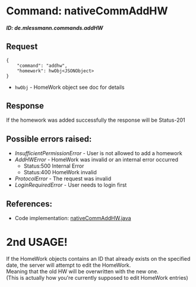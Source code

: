 # Command: nativeCommAddHW
##### ID: de.mlessmann.commands.addHW

## Request
```  
{  
	"command": "addhw",  
	"homework": hwObj<JSONObject>  
}  
```  
  * ```hwObj``` - HomeWork object see doc for details  
  
  
## Response
If the homework was added successfully the response will be Status-201  
  
  
## Possible errors raised:  
* _InsufficientPermissionError_ - User is not allowed to add a homework  
* _AddHWError_ - HomeWork was invalid or an internal error occurred  
	- Status:500 Internal Error
	- Status:400 HomeWork invalid
* _ProtocolError_ - The request was invalid  
* _LoginRequiredError_ - User needs to login first  
  
  
## References:  
* Code implementation: [nativeCommAddHW.java](https://github.com/MarkL4YG/Homework_Server/blob/Latest/src/main/java/de/mlessmann/network/commands/nativeCommAddHW.java)  
  
# 2nd USAGE!  
If the HomeWork objects contains an ID that already exists on the specified date, the server will attempt to edit the HomeWork.  
Meaning that the old HW will be overwritten with the new one.  
(This is actually how you're currently supposed to edit HomeWork entries)  
